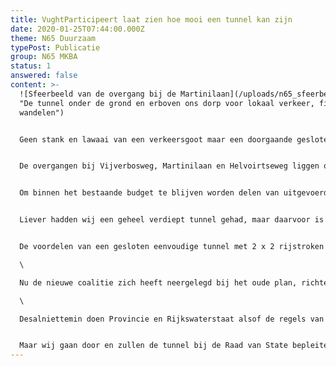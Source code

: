 ```yaml
---
title: VughtParticipeert laat zien hoe mooi een tunnel kan zijn
date: 2020-01-25T07:44:00.000Z
theme: N65 Duurzaam
typePost: Publicatie
group: N65 MKBA
status: 1
answered: false
content: >-
  ![Sfeerbeeld van de overgang bij de Martinilaan](/uploads/n65_sfeerbeeld.jpg
  "De tunnel onder de grond en erboven ons dorp voor lokaal verkeer, fietsers en
  wandelen")


  Geen stank en lawaai van een verkeersgoot maar een doorgaande gesloten tunnel. Het doorgaand verkeer wordt gescheiden, gaat direct onder de grond en wij krijgen ons dorp terug. Ruimte voor lokaal verkeer, fietsers en wandelaars, gezond en veilig voor ons en onze kinderen. Bijgaand sfeerbeeld geeft een indruk van hoe het ook kan, we moeten het gewoon willen. 


  De overgangen bij Vijverbosweg, Martinilaan en Helvoirtseweg liggen op maaiveld niveau en worden niet gecombineerd met op- of afritten naar de N65. Gewoon dorpse kruisingen zonder gevaarlijke ovondes en een hooggelegen smalle brug. 


  Om binnen het bestaande budget te blijven worden delen van uitgevoerd als landtunnel: een geheel gesloten tunnelbuis zodat er geen overlast is van stank of lawaai. De ruimte erop is voor wandelaars, de ruimte ernaast voor lokaal verkeer zoals bewoners en fietsers.


  Liever hadden wij een geheel verdiept tunnel gehad, maar daarvoor is (nog) geen budget. Maar laat 1 ding duidelijk zijn: ook als gedeeltelijke landtunnel is dit voorstel 100 keer beter dan de verkeersgoot. De ruimte boven N65 is weer van ons.


  De voordelen van een gesloten eenvoudige tunnel met 2 x 2 rijstroken zijn enorm: géén geluidshinder en luchtvervuiling, scheiding van doorgaand en lokaal verkeer, én niet het minst ook een volledige aansluiting bij de J.F. Kennedylaan-Helvoirtseweg, zodat het lokale wegennet niet belast wordt. Aanvullende kosten nodig voor aanpassing van de Helvoirtseweg en andere wegen in woonwijken zijn dus overbodig anders dan het geval is in het VKA+ plan. Deze kosten spaart de gemeente uit.\

  \

  Nu de nieuwe coalitie zich heeft neergelegd bij het oude plan, richten wij ons met inwoners op de Raad van State. 31 Beroepsprocedures laten zien hoeveel onvrede er is onder inwoners en bedrijven. Uit diverse zaken blijkt gebrek aan participatie, misleiding, onbehoorlijk bestuur en kortzichtigheid. De Raad van State zal hierover een beslissing moeten nemen, tot dan is niets zeker.\

  \

  Desalniettemin doen Provincie en Rijkswaterstaat alsof de regels van onze samenleving voor hen niet gelden en denderen door met de aanbesteding van dit project. Daarmee intimideren zij onze gemeenteraad en maken zij veel kosten die bij een afwijzing door de Raad van State direct moeten worden afgeschreven.


  Maar wij gaan door en zullen de tunnel bij de Raad van State bepleiten. Help ons daarbij en steun ons met uw lidmaatschap en donatie voor verkeersveiligheidsonderzoeken die onze zaak bij de Raad van State versterken.
---
```

